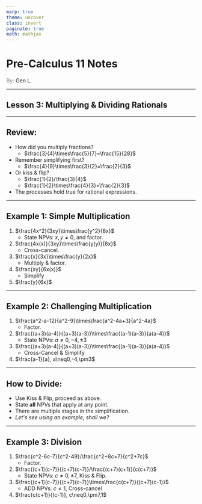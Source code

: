 ```yaml
---
marp: true
theme: uncover
class: invert
paginate: true
math: mathjax
---
```


# <!--fit--> Pre-Calculus 11 Notes
<span style="color:grey">By:</span> Gen L.

<!--_footer: In partnership with Hyperion University, 2023-->

---

## Lesson 3:  Multiplying & Dividing Rationals

---

## Review:

* How did you multiply fractions?
    * $\frac{3}{4}\times\frac{5}{7}=\frac{15}{28}$
* Remember simplifying first?
    * $\frac{4}{9}\times\frac{3}{2}=\frac{2}{3}$
* Or kiss & flip?
    * $\frac{1}{2}/\frac{3}{4}$
    * $\frac{1}{2}\times\frac{4}{3}=\frac{2}{3}$
* The processes hold true for rational expressions.

---

## Example 1: Simple Multiplication

1) $\frac{4x^2}{3xy}\times\frac{y^2}{8x}$
    * State NPVs: $x,y\neq0$, and factor.
2) $\frac{4x(x)}{3xy}\times\frac{y(y)}{8x}$
    * Cross-cancel.
3) $\frac{x}{3x}\times\frac{y}{2x}$
    * Multiply & factor.
4) $\frac{xy}{6x(x)}$
    * Simplify
5) $\frac{y}{6x}$

---

## Example 2: Challenging Multiplication

1) $\frac{a^2-a-12}{a^2-9}\times\frac{a^2-4a+3}{a^2-4a}$
    * Factor.
2) $\frac{(a+3)(a-4)}{(a+3)(a-3)}\times\frac{(a-1)(a-3)}{a(a-4)}$
    * State NPVs: $a\neq0,-4,\pm3$
3) $\frac{(a+3)(a-4)}{(a+3)(a-3)}\times\frac{(a-1)(a-3)}{a(a-4)}$
    * Cross-Cancel & Simplify
4) $\frac{a-1}{a}, a\neq0,-4,\pm3$

---

## How to Divide:

* Use Kiss & Flip, proceed as above.
* State **all** NPVs that apply at any point.
* There are multiple stages in the simplification.
* *Let's see using an example, shall we?*

---

## Example 3: Division

1) $\frac{c^2-6c-7}{c^2-49}/\frac{c^2+8c+7}{c^2+7c}$
    * Factor.
2) $\frac{(c+1)(c-7)}{(c+7)(c-7)}/\frac{(c+7)(c+1)}{c(c+7)}$
    * State NPVs: $c\neq0,\pm7$, Kiss & Flip.
3) $\frac{(c+1)(c-7)}{(c+7)(c-7)}\times\frac{c(c+7)}{(c+7)(c-1)}$
    * ADD NPVs: $c\neq1$, Cross-cancel
4) $\frac{c(c+1)}{(c-1)}, c\neq0,\pm7,1$




